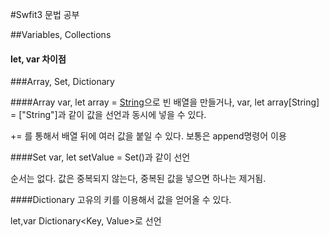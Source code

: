 #Swfit3
문법 공부

##Variables, Collections
#### let, var 차이점
###Array, Set, Dictionary

####Array
var, let array = [String]()으로 빈 배열을 만들거나, var, let array[String] = ["String"]과 같이 값을 선언과 동시에 넣을 수 있다.

+= 를 통해서 배열 뒤에 여러 값을 붙일 수 있다. 보통은 append명령어 이용

####Set
var, let setValue = Set<Type>()과 같이 선언

순서는 없다. 값은 중복되지 않는다, 중복된 값을 넣으면 하나는 제거됨.


####Dictionary
고유의 키를 이용해서 값을 얻어올 수 있다.

let,var Dictionary<Key, Value>로 선언
